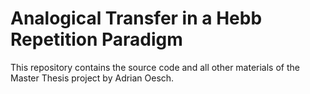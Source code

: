 # Analogical Transfer in a Hebb Repetition Paradigm

This repository contains the source code and all other materials of the Master Thesis project by Adrian Oesch.
